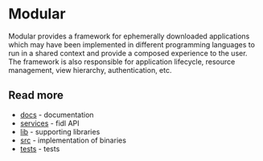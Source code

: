 Modular
=======

Modular provides a framework for ephemerally downloaded applications which may
have been implemented in different programming languages to run in a shared
context and provide a composed experience to the user. The framework is also
responsible for application lifecycle, resource management, view hierarchy,
authentication, etc.

## Read more

 - [docs](docs) - documentation
 - [services](services) - fidl API
 - [lib](lib) - supporting libraries
 - [src](src) - implementation of binaries
 - [tests](tests) - tests
